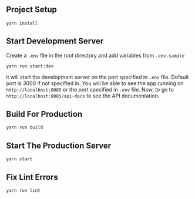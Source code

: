 ## Project Setup

```
yarn install
```

## Start Development Server

Create a `.env` file in the root directory and add variables from `.env.sample`

```
yarn run start:dev
```

it will start the development server on the port specified in `.env` file. Default port is 3000 if not specified in. You
will be able to see the app running on `http://localhost:8085` or the port specified in `.env` file. Now, to go
to `http://localhost:8085/api-docs` to see the API documentation.

## Build For Production

```
yarn run build
``` 

## Start The Production Server

```
yarn start
```

## Fix Lint Errors

``` 
yarn run lint
```
